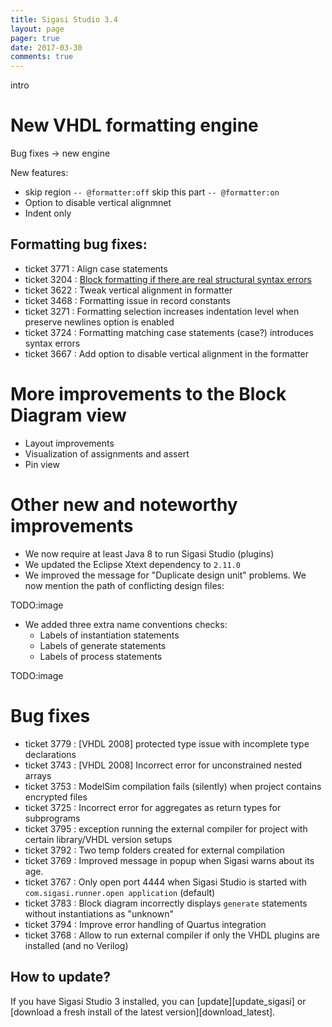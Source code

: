 ```yaml
---
title: Sigasi Studio 3.4
layout: page
pager: true
date: 2017-03-30
comments: true
---
```

intro

# New VHDL formatting engine

Bug fixes -> new engine

New features:
* skip region
 `-- @formatter:off` skip this part `-- @formatter:on`
* Option to disable vertical alignmnet
* Indent only

## Formatting bug fixes:
- ticket 3771 : Align case statements
- ticket 3204 : [Block formatting if there are real structural syntax errors](https://twitter.com/geschema/status/549550717393178624)
- ticket 3622 : Tweak vertical alignment in formatter
- ticket 3468 : Formatting issue in record constants
- ticket 3271 : Formatting selection increases indentation level when preserve newlines option is enabled
- ticket 3724 : Formatting matching case statements (case?) introduces syntax errors
- ticket 3667 : Add option to disable vertical alignment in the formatter

# More improvements to the Block Diagram view

* Layout improvements
* Visualization of assignments and assert
* Pin view

# Other new and noteworthy improvements

- We now require at least Java 8 to run Sigasi Studio (plugins)
- We updated the Eclipse Xtext dependency to `2.11.0`
- We improved the message for "Duplicate design unit" problems. We now mention the path of conflicting design files:

TODO:image

- We added three extra name conventions checks:
    - Labels of instantiation statements
    - Labels of generate statements
    - Labels of process statements

TODO:image

# Bug fixes

- ticket 3779 : \[VHDL 2008\] protected type issue with incomplete type declarations
- ticket 3743 : \[VHDL 2008\] Incorrect error for unconstrained nested arrays
- ticket 3753 : ModelSim compilation fails (silently) when project contains encrypted files
- ticket 3725 : Incorrect error for aggregates as return types for subprograms
- ticket 3795 : exception running the external compiler for project with certain library/VHDL version setups
- ticket 3792 : Two temp folders created for external compilation
- ticket 3769 : Improved message in popup when Sigasi warns about its age.
- ticket 3767 : Only open port 4444 when Sigasi Studio is started with `com.sigasi.runner.open application` (default)
- ticket 3783 : Block diagram incorrectly displays `generate` statements without instantiations as "unknown"
- ticket 3794 : Improve error handling of Quartus integration
- ticket 3768 : Allow to run external compiler if only the VHDL plugins are installed (and no Verilog)

## How to update?

If you have Sigasi Studio 3 installed, you can [update][update_sigasi] or [download a fresh install of the latest version][download_latest].

